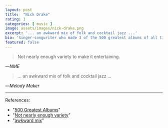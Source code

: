 ```yaml
---
layout: post
title:  "Nick Drake"
rating: 1
categories: [ music ]
image: assets/images/nick-drake.png
excerpt: '... an awkward mix of folk and cocktail jazz ...'
bio: 'Singer-songwriter who made 3 of the 500 greatest albums of all time, inspired Kate Bush and Radiohead'
featured: false
---
```


> Not nearly enough variety to make it entertaining.

—_NME_

> ... an awkward mix of folk and cocktail jazz ...

—_Melody Maker_

---

References:

- "[500 Greatest Albums](https://www.rollingstone.com/music/music-lists/best-albums-of-all-time-1062063/)"
- "[Not nearly enough variety](https://en.wikipedia.org/wiki/Nick_Drake#Five_Leaves_Left_(1969))"
- "[awkward mix](https://www.telegraph.co.uk/culture/music/3617296/Brighter-very-much-later.html)"
